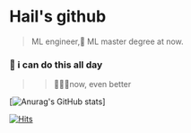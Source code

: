 # Hail's github
> ML engineer,:school_satchel: ML master degree at now.
> 
###  🚀 i can do this all day 

>> 🏄🏼‍♂️now, even better
 




[![Anurag's GitHub stats](https://github-readme-stats.vercel.app/api?username=Hail-cali&&show_icons=true&theme=dracula)]




[![Hits](https://hits.seeyoufarm.com/api/count/incr/badge.svg?url=https%3A%2F%2Fgithub.com%2FHail-cali&count_bg=%23333532&title_bg=%2342FF74&icon=&icon_color=%23E7E7E7&title=hits&edge_flat=false)](https://hits.seeyoufarm.com)
<!--
**Hail-cali/Hail-cali** is a ✨ _special_ ✨ repository because its `README.md` (this file) appears on your GitHub profile.




